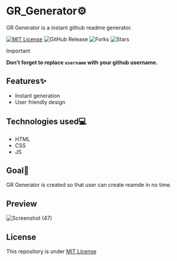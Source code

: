 # GR_Generator⚙️
GR Generator is a instant github readme generator.

[![MIT License](https://img.shields.io/badge/License-MIT-green.svg)](https://github.com/Harshit2012/GRG?tab=MIT-1-ov-file#readme)
![GitHub Release](https://img.shields.io/github/v/release/harshit2012/grg)
![Forks](https://img.shields.io/github/forks/harshit2012/grg)
![Stars](https://img.shields.io/github/stars/harshit2012/grg)

> [!IMPORTANT]
>**Don't forget to replace `username` with your github username.**

## Features✨
- Instant generation
- User friendly design

## Technologies used💻
- HTML
- CSS
- JS

## Goal🎯
GR Generator is created so that user can create reamde in no time.

## Preview
![Screenshot (47)](https://github.com/Harshit2012/GRG/assets/105143145/7290d79f-3a58-4e0a-b465-2a41ff1c2734)

## License
This repository is under [MIT License](https://github.com/Harshit2012/GRG?tab=MIT-1-ov-file)
